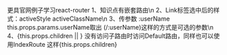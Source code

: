 更具官网例子学习react-router
    1、知识点有嵌套路由\n
    2、Link标签选中后的样式：activeStyle activeClassName\n
    3、传参数 :userName this.props.params.userName取出 (/:userName)这样的方式是可选的参数\n
    4、{this.props.children || <Defalut/>} 没有访问子路由时访问Default路由，同样也可以使用IndexRoute 这样{this.props.children}

